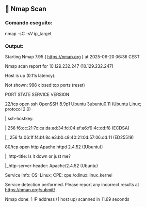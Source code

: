 ## 📡 Nmap Scan

### Comando eseguito:

nmap -sC -sV ip_target


### Output:

Starting Nmap 7.95 ( https://nmap.org ) at 2025-06-20 06:36 CEST

Nmap scan report for 10.129.232.247 (10.129.232.247)

Host is up (0.11s latency).

Not shown: 998 closed tcp ports (reset)

PORT STATE SERVICE VERSION

22/tcp open ssh OpenSSH 8.9p1 Ubuntu 3ubuntu0.11 (Ubuntu Linux; protocol 2.0)

| ssh-hostkey:

| 256 f6:cc:21:7c:ca:da:ed:34:fd:04:ef:e6:f9:4c:dd:f8 (ECDSA)

|_ 256 fa:06:1f:f4:bf:8c:e3:b0:c8:40:21:0d:57:06:dd:11 (ED25519)

80/tcp open http Apache httpd 2.4.52 ((Ubuntu))

|_http-title: Is it down or just me?

|_http-server-header: Apache/2.4.52 (Ubuntu)

Service Info: OS: Linux; CPE: cpe:/o:linux:linux_kernel


Service detection performed. Please report any incorrect results at https://nmap.org/submit/ .

Nmap done: 1 IP address (1 host up) scanned in 11.69 seconds

